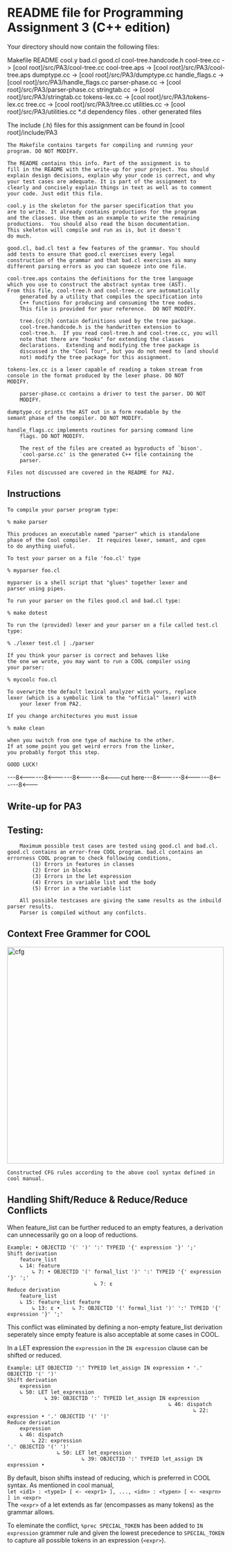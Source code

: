 README file for Programming Assignment 3 (C++ edition)
======================================================

Your directory should now contain the following files:

 Makefile
 README
 cool.y
 bad.cl
 good.cl
 cool-tree.handcode.h
 cool-tree.cc		  -> [cool root]/src/PA3/cool-tree.cc
 cool-tree.aps		  -> [cool root]/src/PA3/cool-tree.aps
 dumptype.cc		  -> [cool root]/src/PA3/dumptype.cc
 handle_flags.c           -> [cool root]/src/PA3/handle_flags.cc
 parser-phase.cc	  -> [cool root]/src/PA3/parser-phase.cc
 stringtab.cc		  -> [cool root]/src/PA3/stringtab.cc
 tokens-lex.cc		  -> [cool root]/src/PA3/tokens-lex.cc
 tree.cc		  -> [cool root]/src/PA3/tree.cc
 utilities.cc		  -> [cool root]/src/PA3/utilities.cc
 *.d			  dependency files
 *.*			  other generated files

The include (.h) files for this assignment can be found in 
[cool root]/include/PA3

	The Makefile contains targets for compiling and running your
	program. DO NOT MODIFY.
    
	The README contains this info. Part of the assignment is to
	fill in the README with the write-up for your project. You should
	explain design decisions, explain why your code is correct, and why
	your test cases are adequate. It is part of the assignment to
	clearly and concisely explain things in text as well as to comment
	your code. Just edit this file.

	cool.y is the skeleton for the parser specification that you
	are to write. It already contains productions for the program
	and the classes. Use them as an example to write the remaining
	productions.  You should also read the bison documentation.
	This skeleton will compile and run as is, but it doesn't
	do much.

	good.cl, bad.cl test a few features of the grammar. You should
	add tests to ensure that good.cl exercises every legal
	construction of the grammar and that bad.cl exercises as many
	different parsing errors as you can squeeze into one file.

	cool-tree.aps contains the definitions for the tree language
	which you use to construct the abstract syntax tree (AST).
	From this file, cool-tree.h and cool-tree.cc are automatically 
        generated by a utility that compiles the specification into
        C++ functions for producing and consuming the tree nodes.
        This file is provided for your reference.  DO NOT MODIFY.

        tree.{cc|h} contain definitions used by the tree package.
        cool-tree.handcode.h is the handwritten extension to
        cool-tree.h.  If you read cool-tree.h and cool-tree.cc, you will
        note that there are "hooks" for extending the classes
        declarations.  Extending and modifying the tree package is
        discussed in the "Cool Tour", but you do not need to (and should
        not) modify the tree package for this assignment.

	tokens-lex.cc is a lexer capable of reading a token stream from
	console in the format produced by the lexer phase. DO NOT
	MODIFY.

        parser-phase.cc contains a driver to test the parser. DO NOT
        MODIFY.

	dumptype.cc prints the AST out in a form readable by the
	semant phase of the compiler. DO NOT MODIFY.

	handle_flags.cc implements routines for parsing command line
        flags. DO NOT MODIFY.

        The rest of the files are created as byproducts of `bison'.
        `cool-parse.cc' is the generated C++ file containing the
        parser.

	Files not discussed are covered in the README for PA2.

Instructions
------------

	To compile your parser program type:

	% make parser

	This produces an executable named "parser" which is standalone
	phase of the Cool compiler.  It requires lexer, semant, and cgen
	to do anything useful.

	To test your parser on a file 'foo.cl' type

	% myparser foo.cl

	myparser is a shell script that "glues" together lexer and
	parser using pipes.

	To run your parser on the files good.cl and bad.cl type:

	% make dotest

	To run the (provided) lexer and your parser on a file called test.cl type:

	% ./lexer test.cl | ./parser

	If you think your parser is correct and behaves like
	the one we wrote, you may want to run a COOL compiler using
	your parser:

	% mycoolc foo.cl

	To overwrite the default lexical analyzer with yours, replace 
	lexer (which is a symbolic link to the "official" lexer) with
        your lexer from PA2.

	If you change architectures you must issue

	% make clean

	when you switch from one type of machine to the other.
	If at some point you get weird errors from the linker,	
	you probably forgot this step.

	GOOD LUCK!

---8<------8<------8<------8<---cut here---8<------8<------8<------8<---

Write-up for PA3
----------------




## **Testing:**

		Maximum possible test cases are tested using good.cl and bad.cl. good.cl contains an error-free COOL program. bad.cl contains an errorness COOL program to check following conditions, 
			(1) Errors in features in classes
			(2) Error in blocks
			(3) Errors in the let expression
			(4) Errors in variable list and the body
			(5) Error in a the variable list

		All possible testcases are giving the same results as the inbuild parser results.
		Parser is compiled without any confilcts.
 
## **Context Free Grammer for COOL** ##
 
<img src="cfg.png" alt="cfg" width="500px"/>

	Constructed CFG rules according to the above cool syntax defined in cool manual.

## **Handling Shift/Reduce & Reduce/Reduce Conflicts** ##

When feature_list can be further reduced to an empty features, a derivation can unnecessarily go on a loop of reductions.

	Example: • OBJECTID '(' ')' ':' TYPEID '{' expression '}' ';'
	Shift derivation
		feature_list
		↳ 14: feature
			↳ 7: • OBJECTID '(' formal_list ')' ':' TYPEID '{' expression '}' ';'
								↳ 7: ε
	Reduce derivation
		feature_list
		↳ 15: feature_list feature
			↳ 13: ε •    ↳ 7: OBJECTID '(' formal_list ')' ':' TYPEID '{' expression '}' ';'
	
This conflict was eliminated by defining a non-empty feature_list derivation seperately since empty feature is also acceptable at some cases in COOL.


In a LET expression the `expression` in the `IN expression` clause can be shifted or reduced. 

	Example: LET OBJECTID ':' TYPEID let_assign IN expression • '.' OBJECTID '(' ')'
	Shift derivation
		expression
		↳ 50: LET let_expression
				↳ 39: OBJECTID ':' TYPEID let_assign IN expression
														↳ 46: dispatch
																↳ 22: expression • '.' OBJECTID '(' ')'
	Reduce derivation
		expression
		↳ 46: dispatch
			↳ 22: expression                                                     '.' OBJECTID '(' ')'
					↳ 50: LET let_expression
							↳ 39: OBJECTID ':' TYPEID let_assign IN expression •

By default, bison shifts instead of reducing, which is preferred in COOL syntax. As mentioned in cool manual,<br> 
`let <id1> : <type1> [ <- <expr1> ], ..., <idn> : <typen> [ <- <exprn> ] in <expr>` <br>
The `<expr>` of a let extends as far (encompasses as many tokens) as the grammar allows.

To eleminate the conflict, `%prec SPECIAL_TOKEN` has been added to `IN expression` grammer rule and given the lowest precedence to `SPECIAL_TOKEN` to capture all possible tokens in an expression (`<expr>`).